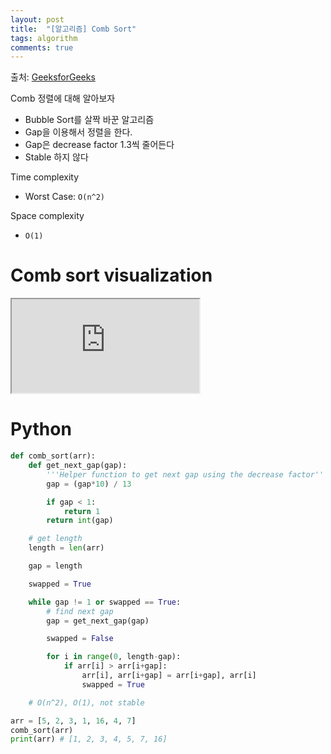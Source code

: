 ```yaml
---
layout: post
title:  "[알고리즘] Comb Sort"
tags: algorithm
comments: true
---
```

출처: [GeeksforGeeks](https://www.geeksforgeeks.org/comb-sort/)

Comb 정렬에 대해 알아보자

- Bubble Sort를 살짝 바꾼 알고리즘
- Gap을 이용해서 정렬을 한다.
- Gap은 decrease factor 1.3씩 줄어든다
- Stable 하지 않다

Time complexity
- Worst Case: `O(n^2)`

Space complexity
- `O(1)` 

# Comb sort visualization
<!-- 16:9 aspect ratio -->
<div class="responsive-embed responsive-embed-16by9">
  <iframe class="responsive-embed-item" src="https://www.youtube-nocookie.com/embed/n51GFZHXlYY"></iframe>
</div>

# Python
```python
def comb_sort(arr):
    def get_next_gap(gap):
        '''Helper function to get next gap using the decrease factor'''
        gap = (gap*10) / 13

        if gap < 1:
            return 1
        return int(gap)

    # get length
    length = len(arr)

    gap = length

    swapped = True

    while gap != 1 or swapped == True:
        # find next gap
        gap = get_next_gap(gap)

        swapped = False

        for i in range(0, length-gap):
            if arr[i] > arr[i+gap]:
                arr[i], arr[i+gap] = arr[i+gap], arr[i]
                swapped = True 

    # O(n^2), O(1), not stable

arr = [5, 2, 3, 1, 16, 4, 7]
comb_sort(arr)
print(arr) # [1, 2, 3, 4, 5, 7, 16]
```
